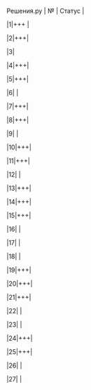
Решения.py
| № | Статус |

|1|+++ |

|2|+++|

|3|

|4|+++|

|5|+++|

|6|    |

|7|+++|

|8|+++|

|9|   |

|10|+++|

|11|+++|

|12|         |

|13|+++|

|14|+++|

|15|+++|

|16|         |

|17|         |

|18|         |

|19|+++|

|20|+++|

|21|+++|

|22|         |

|23|         |

|24|+++|

|25|+++|

|26|         |

|27|         |

